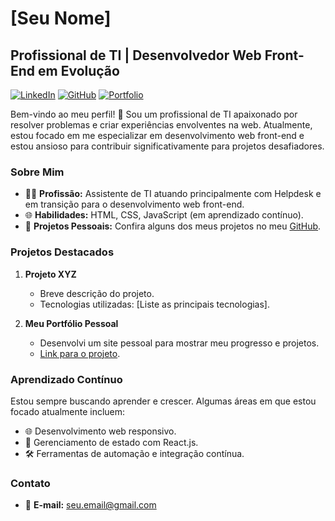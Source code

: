 # [Seu Nome]

## Profissional de TI | Desenvolvedor Web Front-End em Evolução

[![LinkedIn](https://img.shields.io/badge/-LinkedIn-blue?style=flat-square&logo=linkedin&logoColor=white&link=https://www.linkedin.com/in/seuusuario/)](https://www.linkedin.com/in/seuusuario/)
[![GitHub](https://img.shields.io/badge/-GitHub-black?style=flat-square&logo=github&logoColor=white&link=https://github.com/seuusuario)](https://github.com/seuusuario/)
[![Portfolio](https://img.shields.io/badge/-Portfolio-brightgreen?style=flat-square&link=https://seuportfolio.com)](https://seuportfolio.com)

Bem-vindo ao meu perfil! 👋 Sou um profissional de TI apaixonado por resolver problemas e criar experiências envolventes na web. Atualmente, estou focado em me especializar em desenvolvimento web front-end e estou ansioso para contribuir significativamente para projetos desafiadores.

### Sobre Mim

- 👨‍💻 **Profissão:** Assistente de TI atuando principalmente com Helpdesk e em transição para o desenvolvimento web front-end.
- 🌐 **Habilidades:** HTML, CSS, JavaScript (em aprendizado contínuo).
- 🚀 **Projetos Pessoais:** Confira alguns dos meus projetos no meu [GitHub](https://github.com/jamisonmmartins).

### Projetos Destacados

1. **Projeto XYZ**
   - Breve descrição do projeto.
   - Tecnologias utilizadas: [Liste as principais tecnologias].

2. **Meu Portfólio Pessoal**
   - Desenvolvi um site pessoal para mostrar meu progresso e projetos.
   - [Link para o projeto](https://github.com/seuusuario/portfolio).

### Aprendizado Contínuo

Estou sempre buscando aprender e crescer. Algumas áreas em que estou focado atualmente incluem:

- 🌐 Desenvolvimento web responsivo.
- 🔄 Gerenciamento de estado com React.js.
- 🛠 Ferramentas de automação e integração contínua.

### Contato

- 📧 **E-mail:** seu.email@gmail.com

